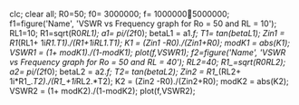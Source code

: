 clc;
clear all;
R0=50;
f0= 3000000;
f= 1000000:100:5000000;
f1=figure('Name', 'VSWR vs Frequency graph for Ro = 50 and RL = 10');
RL1=10;
R1=sqrt(R0*RL1);
a1= pi/(2*f0);
betaL1 = a1.*f;
T1= tan(betaL1);
Zin1 = R1*(RL1+ 1i*R1.*T1)./(R1+1i*RL1.*T1);
K1 = (Zin1 -R0)./(Zin1+R0);
modK1 = abs(K1);
VSWR1 = (1+ modK1)./(1-modK1);
plot(f,VSWR1);
f2=figure('Name', 'VSWR vs Frequency graph for Ro = 50 and RL = 40');
RL2=40;
R1_=sqrt(R0*RL2);
a2= pi/(2*f0);
betaL2 = a2.*f;
T2= tan(betaL2);
Zin2 = R1_*(RL2+ 1i*R1_.*T2)./(R1_+1i*RL2.*T2);
K2 = (Zin2 -R0)./(Zin2+R0);
modK2 = abs(K2);
VSWR2 = (1+ modK2)./(1-modK2);
plot(f,VSWR2);
